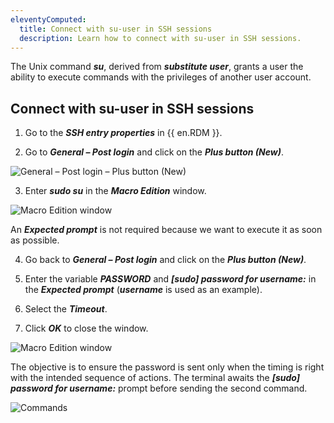 ```yaml
---
eleventyComputed:
  title: Connect with su-user in SSH sessions
  description: Learn how to connect with su-user in SSH sessions.
---
```

The Unix command ***su***, derived from ***substitute user***, grants a user the ability to execute commands with the privileges of another user account.

## Connect with su-user in SSH sessions

1. Go to the ***SSH entry properties*** in {{ en.RDM }}.

1. Go to ***General – Post login*** and click on the ***Plus button (New)***.

![General – Post login – Plus button (New)](https://webdevolutions.blob.core.windows.net/docs/en/kb/KB6030.png) 

3. Enter ***sudo su*** in the ***Macro Edition*** window. 

![Macro Edition window](https://webdevolutions.blob.core.windows.net/docs/en/kb/KB6031.png) 

An ***Expected prompt*** is not required because we want to execute it as soon as possible.

4. Go back to ***General – Post login*** and click on the ***Plus button (New)***.

1. Enter the variable ***$PASSWORD$*** and ***[sudo] password for username:*** in the ***Expected prompt*** (***username*** is used as an example).

1. Select the ***Timeout***. 

1. Click ***OK*** to close the window.

![Macro Edition window](https://webdevolutions.blob.core.windows.net/docs/en/kb/KB6034.png) 

The objective is to ensure the password is sent only when the timing is right with the intended sequence of actions. The terminal awaits the ***[sudo] password for username:*** prompt before sending the second command.

![Commands](https://webdevolutions.blob.core.windows.net/docs/en/kb/KB6033.png) 

